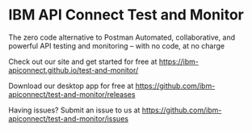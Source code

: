 # IBM API Connect Test and Monitor

The zero code alternative to Postman
Automated, collaborative, and powerful API testing and monitoring – with no code, at no charge

Check out our site and get started for free at https://ibm-apiconnect.github.io/test-and-monitor/

Download our desktop app for free at https://github.com/ibm-apiconnect/test-and-monitor/releases

Having issues? Submit an issue to us at https://github.com/ibm-apiconnect/test-and-monitor/issues
